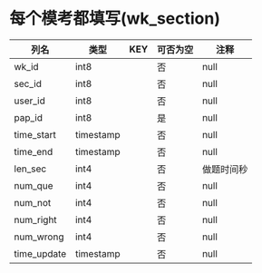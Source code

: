 # 每个模考都填写(wk_section)
| 列名   | 类型   | KEY  | 可否为空 | 注释   |
| ---- | ---- | ---- | ---- | ---- |
|wk_id|int8||否|null|
|sec_id|int8||否|null|
|user_id|int8||否|null|
|pap_id|int8||是|null|
|time_start|timestamp||否|null|
|time_end|timestamp||否|null|
|len_sec|int4||否|做题时间秒|
|num_que|int4||否|null|
|num_not|int4||否|null|
|num_right|int4||否|null|
|num_wrong|int4||否|null|
|time_update|timestamp||否|null|
